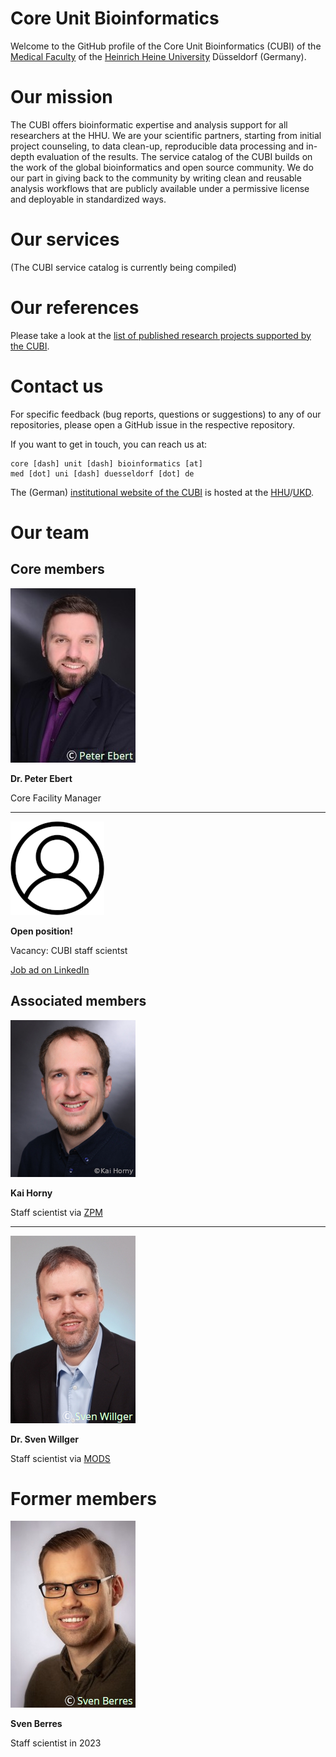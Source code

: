 # Core Unit Bioinformatics

Welcome to the GitHub profile of the Core Unit Bioinformatics (CUBI) of the
[Medical Faculty](https://www.medizin.hhu.de/en/) of the
[Heinrich Heine University](https://www.hhu.de/en/) Düsseldorf (Germany).

# Our mission

The CUBI offers bioinformatic expertise and analysis support for all researchers at the HHU. We are your scientific partners, starting from initial
project counseling, to data clean-up, reproducible data processing and in-depth evaluation of the results. The service catalog of the CUBI builds
on the work of the global bioinformatics and open source community. We do our part in giving back to the community by writing clean and reusable
analysis workflows that are publicly available under a permissive license and deployable in standardized ways.

# Our services

(The CUBI service catalog is currently being compiled)

# Our references

Please take a look at the
[list of published research projects supported by the CUBI](/publications/publications.md).


# Contact us

For specific feedback (bug reports, questions or suggestions) to any of our repositories, please open a GitHub issue in the respective repository.

If you want to get in touch, you can reach us at:

```
core [dash] unit [dash] bioinformatics [at]
med [dot] uni [dash] duesseldorf [dot] de
```

The (German) [institutional website of the CUBI](https://www.uniklinik-duesseldorf.de/patienten-besucher/klinikeninstitutezentren/institut-fuer-medizinische-biometrie-und-bioinformatik/core-unit-bioinformatik)
is hosted at the
[HHU](https://www.hhu.de/en/)/[UKD](https://www.uniklinik-duesseldorf.de).

# Our team

## Core members

![Dr. Peter Ebert](https://github.com/core-unit-bioinformatics/.github/raw/main/img/staff/pebert_cr.jpg)

**Dr. Peter Ebert**

Core Facility Manager

---

![Your picture](https://github.com/core-unit-bioinformatics/.github/raw/main/img/icon_abstract.jpg)

**Open position!**

Vacancy: CUBI staff scientst

[Job ad on LinkedIn](https://www.linkedin.com/jobs/view/3674694028)


## Associated members

![Kai Horny](https://github.com/core-unit-bioinformatics/.github/raw/main/img/staff/khorny_cr.jpg)

**Kai Horny**

Staff scientist via [ZPM](https://dnpm.de/de/zentren-des-dnpm/zpm-duesseldorf/)

---

![Dr. Sven Willger](https://github.com/core-unit-bioinformatics/.github/raw/main/img/staff/swillger_cr.jpg)

**Dr. Sven Willger**

Staff scientist via [MODS](https://https://www.mods.hhu.de/en/)


# Former members

![sven_berres](https://github.com/core-unit-bioinformatics/.github/raw/main/img/staff/sberres_cr.jpg)

**Sven Berres**

Staff scientist in 2023